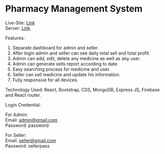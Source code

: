 <h1>Pharmacy Management System</h1>


Live-Site: [Link](https://newlifepharma.netlify.app/)<br/>
Server: [Link](https://github.com/Rashadul-Islam/pharma_server)

Features:

1. Separate dashboard for admin and seller.
2. After login admin and seller can see daily total sell and total profit.
3. Admin can add, edit, delete any medicine as well as any user.
4. Admin can generate sells report according to date.
5. Easy searching process for medicine and user.
6. Seller can sell medicine and update his information.
7. Fully responsive for all devices.


Technology Used: React, Bootstrap, CSS, MongoDB, Express JS, Firebase and React router.

Login Credential:

For Admin:<br/>
Email: admin@gmail.com<br/>
Password: password

For Seller:<br/>
Email: seller@gmail.com<br/>
Password: sellerpass
